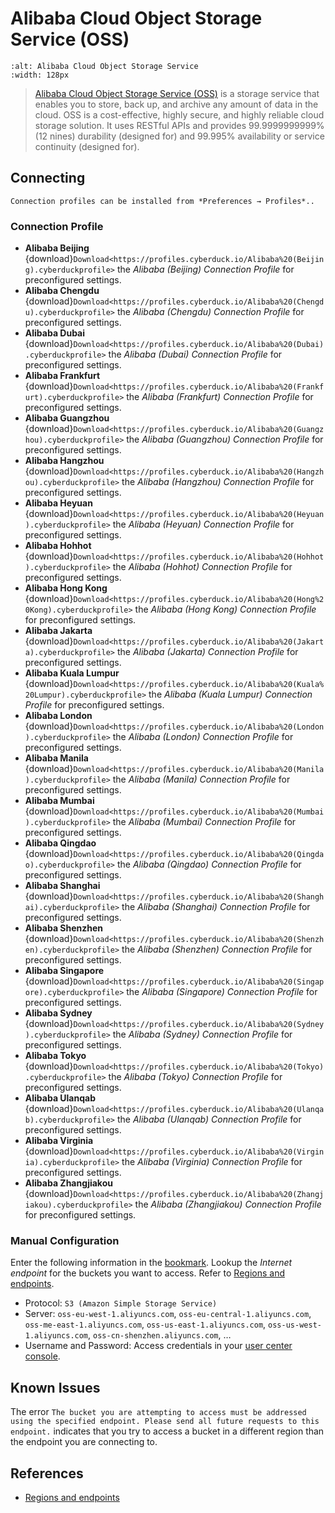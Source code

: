 Alibaba Cloud Object Storage Service (OSS)
====

```{image} https://cdn.cyberduck.io/img/providers/alibaba.png
:alt: Alibaba Cloud Object Storage Service
:width: 128px
```

> [Alibaba Cloud Object Storage Service (OSS)](https://www.alibabacloud.com/help/doc-detail/31817.htm) is a storage service that enables you to store, back up, and archive any amount of data in the cloud. OSS is a cost-effective, highly secure, and highly reliable cloud storage solution. It uses RESTful APIs and provides 99.9999999999% (12 nines) durability (designed for) and 99.995% availability or service continuity (designed for).

## Connecting

```{note}
Connection profiles can be installed from *Preferences → Profiles*..
```

### Connection Profile

- **Alibaba Beijing** {download}`Download<https://profiles.cyberduck.io/Alibaba%20(Beijing).cyberduckprofile>` the *Alibaba (Beijing) Connection Profile* for preconfigured settings.
- **Alibaba Chengdu** {download}`Download<https://profiles.cyberduck.io/Alibaba%20(Chengdu).cyberduckprofile>` the *Alibaba (Chengdu) Connection Profile* for preconfigured settings.
- **Alibaba Dubai** {download}`Download<https://profiles.cyberduck.io/Alibaba%20(Dubai).cyberduckprofile>` the *Alibaba (Dubai) Connection Profile* for preconfigured settings.
- **Alibaba Frankfurt** {download}`Download<https://profiles.cyberduck.io/Alibaba%20(Frankfurt).cyberduckprofile>` the *Alibaba (Frankfurt) Connection Profile* for preconfigured settings.
- **Alibaba Guangzhou** {download}`Download<https://profiles.cyberduck.io/Alibaba%20(Guangzhou).cyberduckprofile>` the *Alibaba (Guangzhou) Connection Profile* for preconfigured settings.
- **Alibaba Hangzhou** {download}`Download<https://profiles.cyberduck.io/Alibaba%20(Hangzhou).cyberduckprofile>` the *Alibaba (Hangzhou) Connection Profile* for preconfigured settings.
- **Alibaba Heyuan** {download}`Download<https://profiles.cyberduck.io/Alibaba%20(Heyuan).cyberduckprofile>` the *Alibaba (Heyuan) Connection Profile* for preconfigured settings.
- **Alibaba Hohhot** {download}`Download<https://profiles.cyberduck.io/Alibaba%20(Hohhot).cyberduckprofile>` the *Alibaba (Hohhot) Connection Profile* for preconfigured settings.
- **Alibaba Hong Kong** {download}`Download<https://profiles.cyberduck.io/Alibaba%20(Hong%20Kong).cyberduckprofile>` the *Alibaba (Hong Kong) Connection Profile* for preconfigured settings.
- **Alibaba Jakarta** {download}`Download<https://profiles.cyberduck.io/Alibaba%20(Jakarta).cyberduckprofile>` the *Alibaba (Jakarta) Connection Profile* for preconfigured settings.
- **Alibaba Kuala Lumpur** {download}`Download<https://profiles.cyberduck.io/Alibaba%20(Kuala%20Lumpur).cyberduckprofile>` the *Alibaba (Kuala Lumpur) Connection Profile* for preconfigured settings.
- **Alibaba London** {download}`Download<https://profiles.cyberduck.io/Alibaba%20(London).cyberduckprofile>` the *Alibaba (London) Connection Profile* for preconfigured settings.
- **Alibaba Manila** {download}`Download<https://profiles.cyberduck.io/Alibaba%20(Manila).cyberduckprofile>` the *Alibaba (Manila) Connection Profile* for preconfigured settings.
- **Alibaba Mumbai** {download}`Download<https://profiles.cyberduck.io/Alibaba%20(Mumbai).cyberduckprofile>` the *Alibaba (Mumbai) Connection Profile* for preconfigured settings.
- **Alibaba Qingdao** {download}`Download<https://profiles.cyberduck.io/Alibaba%20(Qingdao).cyberduckprofile>` the *Alibaba (Qingdao) Connection Profile* for preconfigured settings.
- **Alibaba Shanghai** {download}`Download<https://profiles.cyberduck.io/Alibaba%20(Shanghai).cyberduckprofile>` the *Alibaba (Shanghai) Connection Profile* for preconfigured settings.
- **Alibaba Shenzhen** {download}`Download<https://profiles.cyberduck.io/Alibaba%20(Shenzhen).cyberduckprofile>` the *Alibaba (Shenzhen) Connection Profile* for preconfigured settings.
- **Alibaba Singapore** {download}`Download<https://profiles.cyberduck.io/Alibaba%20(Singapore).cyberduckprofile>` the *Alibaba (Singapore) Connection Profile* for preconfigured settings.
- **Alibaba Sydney** {download}`Download<https://profiles.cyberduck.io/Alibaba%20(Sydney).cyberduckprofile>` the *Alibaba (Sydney) Connection Profile* for preconfigured settings.
- **Alibaba Tokyo** {download}`Download<https://profiles.cyberduck.io/Alibaba%20(Tokyo).cyberduckprofile>` the *Alibaba (Tokyo) Connection Profile* for preconfigured settings.
- **Alibaba Ulanqab** {download}`Download<https://profiles.cyberduck.io/Alibaba%20(Ulanqab).cyberduckprofile>` the *Alibaba (Ulanqab) Connection Profile* for preconfigured settings.
- **Alibaba Virginia** {download}`Download<https://profiles.cyberduck.io/Alibaba%20(Virginia).cyberduckprofile>` the *Alibaba (Virginia) Connection Profile* for preconfigured settings.
- **Alibaba Zhangjiakou** {download}`Download<https://profiles.cyberduck.io/Alibaba%20(Zhangjiakou).cyberduckprofile>` the *Alibaba (Zhangjiakou) Connection Profile* for preconfigured settings.

### Manual Configuration

Enter the following information in the [bookmark](../../cyberduck/bookmarks.md). Lookup the *Internet endpoint* for the buckets you want to access. Refer to [Regions and endpoints](https://www.alibabacloud.com/help/doc-detail/31837.htm).

- Protocol: `S3 (Amazon Simple Storage Service)`
- Server: `oss-eu-west-1.aliyuncs.com`, `oss-eu-central-1.aliyuncs.com`, `oss-me-east-1.aliyuncs.com`, `oss-us-east-1.aliyuncs.com`, `oss-us-west-1.aliyuncs.com`, `oss-cn-shenzhen.aliyuncs.com`, …
- Username and Password: Access credentials in your [user center console](https://usercenter.console.aliyun.com/).

## Known Issues

The error `The bucket you are attempting to access must be addressed using the specified endpoint. Please send all future requests to this endpoint.` indicates that you try to access a bucket in a different region than the endpoint you are connecting to.

## References

- [Regions and endpoints](https://www.alibabacloud.com/help/doc-detail/31837.htm)